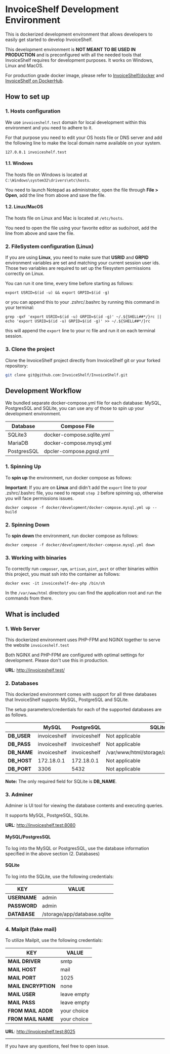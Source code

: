 # InvoiceShelf Development Environment

This is dockerized development environment that allows developers to easily get started to develop InvoiceShelf.

This development environment is **NOT MEANT TO BE USED IN PRODUCTION** and is preconfigured with all the needed tools that InvoiceShelf requires for development purposes. It works on Windows, Linux and MacOS.

For production grade docker image, please refer to [InvoiceShelf/docker](https://github.com/InvoiceShelf/docker) and [InvoiceShelf on DockerHub](https://hub.docker.com/r/invoiceshelf/invoiceshelf).

## How to set up

### 1. Hosts configuration

We use `invoiceshelf.test` domain for local development within this environment and you need to adhere to it.

For that purpose you need to edit your OS hosts file or DNS server and add the following line to make the local domain name available on your system.

```
127.0.0.1 invoiceshelf.test
```

#### 1.1. Windows

The hosts file on Windows is located at `C:\Windows\system32\drivers\etc\hosts`.

You need to launch Notepad as administrator, open the file through **File > Open**, add the line from above and save the file.

#### 1.2. Linux/MacOS

The hosts file on Linux and Mac is located at `/etc/hosts`.

You need to open the file using your favorite editor as sudo/root, add the line from above and save the file.

### 2. FileSystem configuration (Linux)

If you are using **Linux**, you need to make sure that **USRID** and **GRPID** environment variables are set and matching your current session user ids. Those two variables are required to set up the filesystem permissions correctly on Linux.

You can run it one time, every time before starting as follows:

```
export USRID=$(id -u) && export GRPID=$(id -g)
```

or you can append this to your .zshrc/.bashrc by running this command in your terminal:

```
grep -qxF 'export USRID=$(id -u) GRPID=$(id -g)' ~/.${SHELL##*/}rc || echo 'export USRID=$(id -u) GRPID=$(id -g)' >> ~/.${SHELL##*/}rc
```
this will append the `export` line to your rc file and run it on each terminal session.

### 3. Clone the project

Clone the InvoiceShelf project directly from InvoiceShelf git or your forked repository:

```bash 
git clone git@github.com:InvoiceShelf/InvoiceShelf.git
```

## Development Workflow

We bundled separate docker-compose.yml file for each database: MySQL, PostgresSQL and SQLite, you can use any of those to spin up your development environment.

| Database | Compose File              |
|---------|---------------------------|
| SQLite3 | docker-compose.sqlite.yml |
| MariaDB | docker-compose.mysql.yml  |
| PostgresSQL | dpcler-compose.pgsql.yml  |

### 1. Spinning Up

To **spin up** the environment, run docker compose as follows:

**Important**: If you are on **Linux** and didn't add the `export` line to your .zshrc/.bashrc file, you need to repeat `step 2` before spinning up, otherwise you will face permissions issues.

```
docker compose -f docker/development/docker-compose.mysql.yml up --build
```

### 2. Spinning Down

To **spin down** the environment, run docker compose as follows:

```
docker compose -f docker/development/docker-compose.mysql.yml down
```

### 3. Working with binaries

To correctly run `composer`, `npm`, `artisan`, `pint`, `pest` or other binaries within this project, you must ssh into the container as follows:

```
docker exec -it invoiceshelf-dev-php /bin/sh
```

In the `/var/www/html` directory you can find the application root and run the commands from there.

## What is included

### 1. Web Server

This dockerized environment uses PHP-FPM and NGINX together to serve the website `invoiceshelf.test`

Both NGINX and PHP-FPM are configured with optimal settings for development. Please don't use this in production.

**URL**: http://invoiceshelf.test/

### 2. Databases

This dockerized environment comes with support for all three databases that InvoiceShelf suppots: MySQL, PostgreSQL and SQLite.

The setup parameters/credentials for each of the supported databases are as follows.

|   | MySQL | PostgreSQL | SQLite                                    |
|---|---|---|-------------------------------------------|
| **DB_USER** | invoiceshelf  | invoiceshelf | Not applicable                            |
| **DB_PASS** | invoiceshelf  | invoiceshelf | Not applicable                            |
| **DB_NAME** | invoiceshelf  | invoiceshelf | /var/www/html/storage/app/database.sqlite |
| **DB_HOST** | 172.18.0.1  |  172.18.0.1 | Not applicable                            |
| **DB_PORT** | 3306  | 5432  | Not applicable                            |

**Note:** The only required field for SQLite is **DB_NAME**.

### 3. Adminer

Adminer is UI tool for viewing the database contents and executing queries.

It supports MySQL, PostgreSQL, SQLite.

**URL**: http://invoiceshelf.test:8080

#### MySQL/PostgresSQL

To log into the MySQL or PostgresSQL, use the database information specified in the above section (2. Databases)

#### SQLite

To log into the SQLite, use the following credentials:

| KEY          | VALUE                        |
|--------------|------------------------------|
| **USERNAME** | admin                        |
| **PASSWORD** | admin                        |
| **DATABASE** | /storage/app/database.sqlite |


### 4. Mailpit (fake mail)

To utilize Mailpit, use the following credentials:

| KEY                 | VALUE       |
|---------------------|-------------|
| **MAIL DRIVER**     | smtp        |
| **MAIL HOST**       | mail        |
| **MAIL PORT**       | 1025        |
| **MAIL ENCRYPTION** | none        |
| **MAIL USER**       | leave empty |
| **MAIL PASS**       | leave empty |
| **FROM MAIL ADDR**  | your choice |
| **FROM MAIL NAME**  | your choice |


**URL**: http://invoiceshelf.test:8025

---

If you have any questions, feel free to open issue.

